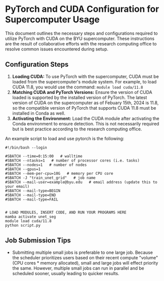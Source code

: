 # PyTorch and CUDA Configuration for Supercomputer Usage

This document outlines the necessary steps and configurations required to utilize PyTorch with CUDA on the BYU supercomputer. These instructions are the result of collaborative efforts with the research computing office to resolve common issues encountered during setup.

## Configuration Steps

1. **Loading CUDA:** To use PyTorch with the supercomputer, CUDA must be loaded from the supercomputer's module system. For example, to load CUDA 11.8, you would use the command: ```module load cuda/11.8```
2. **Matching CUDA and PyTorch Versions:** Ensure the version of CUDA loaded is supported by the installed version of PyTorch. The latest version of CUDA on the supercomputer as of Febuary 15th, 2024 is 11.8, so the compatible version of PyTorch that supports CUDA 11.8 must be installed in Conda as well.
3. **Activating the Environment:** Load the CUDA module after activating the Conda environment to ensure detection. This is not necessarily required but is best practice according to the research computing office.

An example script to load and use pytorch is the following:
```
#!/bin/bash --login

#SBATCH --time=0:15:00   # walltime
#SBATCH --ntasks=1   # number of processor cores (i.e. tasks)
#SBATCH --nodes=1   # number of nodes
#SBATCH --gpus=1
#SBATCH --mem-per-cpu=10G   # memory per CPU core
#SBATCH -J "train_unet_grid"   # job name
#SBATCH --mail-user=example@byu.edu   # email address (update this to your email)
#SBATCH --mail-type=BEGIN
#SBATCH --mail-type=END
#SBATCH --mail-type=FAIL


# LOAD MODULES, INSERT CODE, AND RUN YOUR PROGRAMS HERE
mamba activate unet_seg
module load cuda/11.8
python script.py
```

## Job Submission Tips

- Submitting multiple small jobs is preferable to one large job. Because the scheduler prioritizes users based on their recent compute "volume" (CPU cores * memory allocated), small and large jobs will effect priority the same. However, multiple small jobs can run in parallel and be scheduled sooner, usually leading to quicker results.
